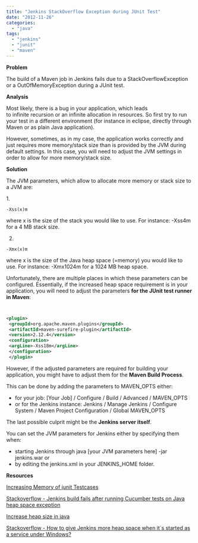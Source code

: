 ```yaml
---
title: "Jenkins StackOverflow Exception during JUnit Test"
date: "2012-11-26"
categories: 
  - "java"
tags: 
  - "jenkins"
  - "junit"
  - "maven"
---
```


**Problem**

The build of a Maven job in Jenkins fails due to a StackOverflowException or a OutOfMemoryException during a JUnit test.

**Analysis**

Most likely, there is a bug in your application, which leads to infinite recursion or an infinite allocation in resources. So first try to run your test in a different environment (for instance in eclipse, directly through Maven or as plain Java application).

However, sometimes, as in my case, the application works correctly and just requires more memory/stack size than is provided by the JVM during default settings. In this case, you will need to adjust the JVM settings in order to allow for more memory/stack size.

**Solution**

The JVM parameters, which allow to allocate more memory or stack size to a JVM are:

1. 

```
-Xss(x)m
```

where x is the size of the stack you would like to use. For instance: -Xss4m for a 4 MB stack size.

2.

```
-Xmx(x)m
```

where x is the size of the Java heap space (=memory) you would like to use. For instance: -Xmx1024m for a 1024 MB heap space.

Unfortunately, there are multiple places in which these parameters can be configured. Essentially, if the increased heap space requirement is in your application, you will need to adjust the parameters **for the JUnit test runner in Maven**:

```xml


<plugin>
 <groupId>org.apache.maven.plugins</groupId>
 <artifactId>maven-surefire-plugin</artifactId>
 <version>2.12.4</version>
 <configuration>
 <argLine>-Xss18m</argLine>
 </configuration>
 </plugin>

```

However, if the adjusted parameters are required for building your application, you might have to adjust them for the **Maven Build Process**.

This can be done by adding the parameters to MAVEN\_OPTS either:

- for your job: \[Your Job\] / Configure / Build / Advanced / MAVEN\_OPTS
- or for the Jenkins instance: Jenkins / Manage Jenkins / Configure System / Maven Project Configuration / Global MAVEN\_OPTS

The last possible culprit might be the **Jenkins server itself**.

You can set the JVM parameters for Jenkins either by specifying them when:

- starting Jenkins through java \[your JVM parameters here\] -jar jenkins.war or
- by editing the jenkins.xml in your JENKINS\_HOME folder.

**Resources**

[Increasing Memory of junit Testcases](http://www.keith-chapman.org/2008/06/increasing-memory-of-junit-testcases-in.html "Increasing Memory of junit Testcases")

[Stackoverflow - Jenkins build fails after running Cucumber tests on Java heap space exception](http://stackoverflow.com/questions/13381977/jenkins-build-fails-after-running-cucumber-tests-on-java-heap-space-exception)

[Increase heap size in java](http://stackoverflow.com/questions/1565388/increase-heap-size-in-java)

[Stackoverflow - How to give Jenkins more heap space when it´s started as a service under Windows?](http://stackoverflow.com/questions/5936519/how-to-give-jenkins-more-heap-space-when-its-started-as-a-service-under-windows)

